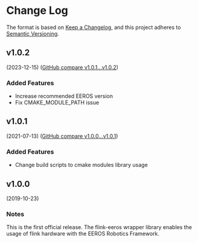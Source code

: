 # Change Log

The format is based on [Keep a Changelog](https://keepachangelog.com/en/1.0.0/),
and this project adheres to [Semantic Versioning](https://semver.org/spec/v2.0.0.html).


## v1.0.2
(2023-12-15) ([GitHub compare v1.0.1...v1.0.2](https://github.com/eeros-project/flink-eeros/compare/v1.0.1...v1.0.2))

### Added Features
* Increase recommended EEROS version
* Fix CMAKE_MODULE_PATH issue


## v1.0.1
(2021-07-13) ([GitHub compare v1.0.0...v1.0.1](https://github.com/eeros-project/flink-eeros/compare/v1.0.0...v1.0.1))

### Added Features
* Change build scripts to cmake modules library usage


## v1.0.0
(2019-10-23)

### Notes
This is the first official release. The flink-eeros wrapper library enables
the usage of flink hardware with the EEROS Robotics Framework.

